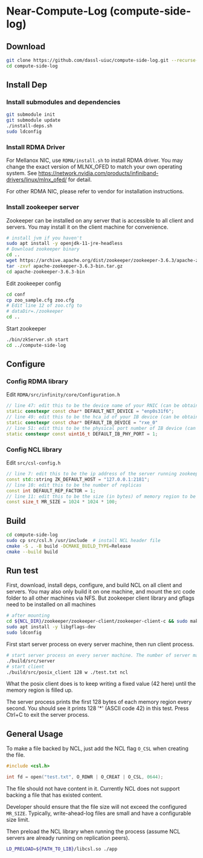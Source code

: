 # Near-Compute-Log (compute-side-log)

## Download
```bash
git clone https://github.com/dassl-uiuc/compute-side-log.git --recurse-submodules
cd compute-side-log
```

## Install Dep

### Install submodules and dependencies
```bash
git submodule init
git submodule update
./install-deps.sh
sudo ldconfig
```

### Install RDMA Driver
For Mellanox NIC, use `RDMA/install.sh` to install RDMA driver. You may change the exact version of MLNX_OFED to match your own operating system. See https://network.nvidia.com/products/infiniband-drivers/linux/mlnx_ofed/ for detail.

For other RDMA NIC, please refer to vendor for installation instructions.

### Install zookeeper server
Zookeeper can be installed on any server that is accessible to all client and servers. You may install it on the client machine for convenience.
```bash
# install jvm if you haven't
sudo apt install -y openjdk-11-jre-headless
# Download zookeeper binary
cd ..
wget https://archive.apache.org/dist/zookeeper/zookeeper-3.6.3/apache-zookeeper-3.6.3-bin.tar.gz
tar -zxvf apache-zookeeper-3.6.3-bin.tar.gz
cd apache-zookeeper-3.6.3-bin
```
Edit zookeeper config
```bash
cd conf
cp zoo_sample.cfg zoo.cfg
# Edit line 12 of zoo.cfg to
# dataDir=./zookeeper
cd ..
```
Start zookeeper
```bash
./bin/zkServer.sh start
cd ../compute-side-log
```

## Configure
### Config RDMA library
Edit `RDMA/src/infinity/core/Configuration.h`
```c++
// line 47: edit this to be the device name of your RNIC (can be obtained from `ifconfig`)
static constexpr const char* DEFAULT_NET_DEVICE = "enp0s31f6";
// line 49: edit this to be the hca_id of your IB device (can be obtained from `ibv_devinfo`)
static constexpr const char* DEFAULT_IB_DEVICE = "rxe_0"
// line 51: edit this to be the physical port number of IB device (can be obtained from `ibv_devinfo`)
static constexpr const uint16_t DEFAULT_IB_PHY_PORT = 1;
```
### Config NCL library
Edit `src/csl-config.h`
```c++
// line 7: edit this to be the ip address of the server running zookeeper (the previous step)
const std::string ZK_DEFAULT_HOST = "127.0.0.1:2181";
// line 10: edit this to be the number of replicas
const int DEFAULT_REP_FACTOR = 1;
// line 11: edit this to be the size (in bytes) of memory region to be registered for each file on each replica
const size_t MR_SIZE = 1024 * 1024 * 100;

```

## Build
```bash
cd compute-side-log
sudo cp src/csl.h /usr/include  # install NCL header file
cmake -S . -B build -DCMAKE_BUILD_TYPE=Release
cmake --build build
```

## Run test
First, download, install deps, configure, and build NCL on all client and servers. You may also only build it on one machine, and mount the src code folder to all other machines via NFS. But zookeeper client library and gflags need to be installed on all machines
```bash
# after mounting 
cd ${NCL_DIR}/zookeeper/zookeeper-client/zookeeper-client-c && sudo make install
sudo apt install -y libgflags-dev
sudo ldconfig
```
First start server process on every server machine, then run client process.
```bash
# start server process on every server machine. The number of server machines needed is specified in DEFAULT_REP_FACTOR in csl_config.h
./build/src/server
# start client
./build/src/posix_client 128 w ./test.txt ncl
```
What the posix client does is to keep writing a fixed value (42 here) until the memory region is filled up.

The server process prints the first 128 bytes of each memory region every second. You should see it prints 128 '*' (ASCII code 42) in this test.
Press Ctrl+C to exit the server process.

## General Usage
To make a file backed by NCL, just add the NCL flag `O_CSL` when creating the file.
```c
#include <csl.h>

int fd = open("test.txt", O_RDWR | O_CREAT | O_CSL, 0644);
```
The file should not have content in it. Currently NCL does not support backing a file that has existed content.

Developer should ensure that the file size will not exceed the configured `MR_SIZE`. Typically, write-ahead-log files are small and have a configurable size limit.

Then preload the NCL library when running the process (assume NCL servers are already running on replication peers).
```bash
LD_PRELOAD=${PATH_TO_LIB}/libcsl.so ./app
```
